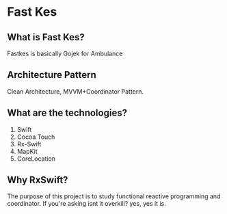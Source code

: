 # Fast Kes

## What is Fast Kes?

Fastkes is basically Gojek for Ambulance

## Architecture Pattern

Clean Architecture, MVVM+Coordinator Pattern.

## What are the technologies?

1. Swift
2. Cocoa Touch
3. Rx-Swift
4. MapKit
5. CoreLocation

## Why RxSwift?
The purpose of this project is to study functional reactive programming and coordinator. If you're asking isnt it overkill? yes, yes it is.
